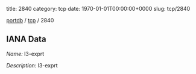title: 2840
category: tcp
date: 1970-01-01T00:00:00+0000
slug: tcp/2840

[portdb](/) / [tcp](/category/tcp.html) / 2840


## IANA Data

_Name:_ l3-exprt

_Description:_ l3-exprt

